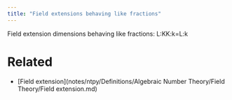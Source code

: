 ```yaml
---
title: "Field extensions behaving like fractions"
---
```


      

Field extension dimensions behaving like fractions: L:K[]()K:k[]()=L:k[]()

# Related
- [Field extension](notes/ntpy/Definitions/Algebraic Number Theory/Field Theory/Field extension.md)

